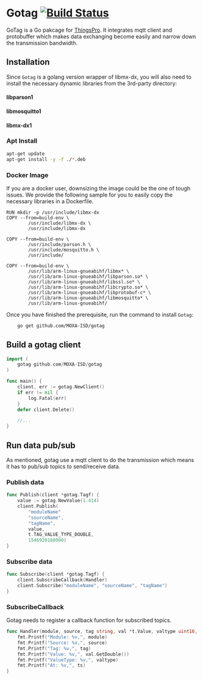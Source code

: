 # Gotag [![Build Status](http://icsdrone.moxa.online/api/badges/MOXA-ISD/gotag/status.svg?ref=refs/heads/develop)](http://icsdrone.moxa.online/MOXA-ISD/gotag)

GoTag is a Go pakcage for [ThingsPro](https://www.moxa.com/en/products/industrial-computing/system-software/thingspro-2). It integrates mqtt client and protobuffer which makes data exchanging become easily and narrow down the transmission bandwidth.

Installation
------------

Since `Gotag` is a golang version wrapper of libmx-dx, you will also need to install the necessary dynamic libraries from the 3rd-party directory:

#### libparson1
#### libmosquitto1
#### libmx-dx1

### Apt Install
```bash
apt-get update
apt-get install -y -f ./*.deb
```

### Docker Image
If you are a docker user, downsizing the image could be the one of tough issues.
We provide the following sample for you to easily copy the necessary libraries in a Dockerfile.
```
RUN mkdir -p /usr/include/libmx-dx
COPY --from=build-env \
		/usr/include/libmx-dx \
		/usr/include/libmx-dx

COPY --from=build-env \
		/usr/include/parson.h \
		/usr/include/mosquitto.h \
		/usr/include/

COPY --from=build-env \
        /usr/lib/arm-linux-gnueabihf/libmx* \
        /usr/lib/arm-linux-gnueabihf/libparson.so* \
        /usr/lib/arm-linux-gnueabihf/libssl.so* \
        /usr/lib/arm-linux-gnueabihf/libcrypto.so* \
        /usr/lib/arm-linux-gnueabihf/libprotobuf-c* \
        /usr/lib/arm-linux-gnueabihf/libmosquitto* \
        /usr/lib/arm-linux-gnueabihf/
```


Once you have finished the prerequisite, run the command to install `Gotag`:

```bash
    go get github.com/MOXA-ISD/gotag
```

Build a gotag client
--------------

```go
import (
    gotag github.com/MOXA-ISD/gotag
)

func main() {   
    client, err := gotag.NewClient()
    if err != nil {
        log.Fatal(err)
    }
    defer client.Delete()

    //...
}

```

Run data pub/sub
---------------

As mentioned, gotag use a mqtt client to do the transmission which means it has to pub/sub topics to send/receive data.

### Publish data
```go
func Publish(client *gotag.Tagf) {
    value := gotag.NewValue(1.414)
    client.Publish(
        "moduleName"
        "sourceName",
        "tagName",
        value,
        t.TAG_VALUE_TYPE_DOUBLE,
        1546920188000)
}

```

### Subscribe data
```go
func Subscribe(client *gotag.Tagf) {
    client.SubscribeCallback(Handler)
    client.Subscribe("moduleName", "sourceName", "tagName")
}
```

### SubscribeCallback
Gotag needs to register a callback function for subscribed topics.
```go
func Handler(module, source, tag string, val *t.Value, valtype uint16, ts uint64) {
    fmt.Printf("Module: %v,", module)
    fmt.Printf("Source: %v,", source)
    fmt.Printf("Tag: %v,", tag)
    fmt.Printf("Value: %v,", val.GetDouble())
    fmt.Printf("ValueType: %v,", valtype)
    fmt.Printf("At: %v,", ts)
}
```
